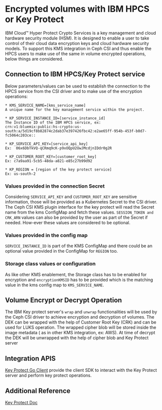 # Encrypted volumes with IBM HPCS or Key Protect

IBM Cloud™ Hyper Protect Crypto Services is a key management and cloud hardware
security module (HSM). It is designed to enable a user to take control of their
cloud data encryption keys and cloud hardware security models. To support this
KMS integration in Ceph CSI and thus enable the HPCS users to make use of the
same in volume encrypted operations, below things are considered.

## Connection to IBM HPCS/Key Protect service

Below parameters/values can be used to establish the connection to the HPCS
service from the CSI driver and to make use of the encryption operations:

```text
* KMS_SERVICE_NAME=[kms_service_name]
A unique name for the key management service within the project.

* KP_SERVICE_INSTANCE_ID=[service_instance_id]
The Instance ID of the IBM HPCS service, ex:  crn:v1:bluemix:public:hs-crypto:us-south:a/5d19cf8b82874c2dab37e397426fbc42:e2ae65ff-954b-453f-b0d7-fc5064c203ce::

* KP_SERVICE_API_KEY=[service_api_key]
Ex:  06x6DbTkVQ-qCRmq9cK-p9xOQpU2UwJMcdjnIDdr0g2R

* KP_CUSTOMER_ROOT_KEY=[customer_root_key]
Ex: c7a9aa91-5cb5-48da-a821-e85c27b99d92

* KP_REGION = [region of the key protect service]
Ex: us-south-2
```

### Values provided in the connection Secret

Considering `SERVICE_API_KEY` and `CUSTOMER_ROOT_KEY` are sensitive information,
those will be provided as a Kubernetes Secret to the CSI driver. The Ceph CSI
KMS plugin interface for the key protect will read the Secret name from the kms
ConfigMap and fetch these values. `SESSION_TOKEN and CRK_ARN` values can also be
provided by the user as part of the Secret if needed. How-ever these values are
considered to be optional.

### Values provided in the config map

`SERVICE_INSTANCE_ID` is part of the KMS ConfigMap and there could be an
optional value provided in the ConfigMap for `REGION` too.

### Storage class values or configuration

As like other KMS enablement, the Storage class has to be enabled for encryption
and `encryptionKMSID` has to be provided which is the matching value in the kms
config map to `KMS_SERVICE_NAME`.

## Volume Encrypt or Decrypt Operation

The IBM Key protect server's `wrap` and `unwrap` functionalities will be used by
the Ceph CSI driver to achieve encryption and decryption of volumes. The DEK can
be wrapped with the help of Customer Root Key (CRK) and can be used for LUKS
operation. The wrapped cipher blob will be stored inside the image metadata ( as
in other KMS integration, ex: AWS). At time of decrypt the DEK will be unwrapped
with the help of cipher blob and Key Protect server

## Integration APIS

[Key Protect Go Client](https://github.com/IBM/keyprotect-go-client) provide the
client SDK to interact with the Key Protect server and perform key protect
operations.

## Additional Reference

[Key Protect Doc](https://cloud.ibm.com/docs/key-protect)